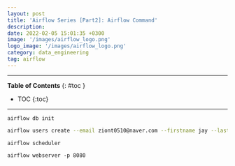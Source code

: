 ```yaml
---
layout: post
title: 'Airflow Series [Part2]: Airflow Command'
description: 
date: 2022-02-05 15:01:35 +0300
image: '/images/airflow_logo.png'
logo_image: '/images/airflow_logo.png'
category: data_engineering
tag: airflow
---
```

---

**Table of Contents**
{: #toc }
*  TOC
{:toc}

---

```
airflow db init
```

```sh
airflow users create --email ziont0510@naver.com --firstname jay --lastname kim --role Admin --password admin --username admin
```


```
airflow scheduler
```

```
airflow webserver -p 8080
```